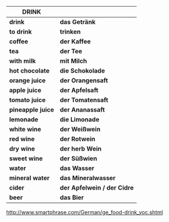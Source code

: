 

| **DRINK**           |                               |
| ------------------- | ----------------------------- |
| **drink**           | **das Getränk**               |
| **to drink**        | **trinken**                   |
| **coffee**          | **der Kaffee**                |
| **tea**             | **der Tee**                   |
| **with milk**       | **mit Milch**                 |
| **hot chocolate**   | **die Schokolade**            |
| **orange juice**    | **der Orangensaft**           |
| **apple juice**     | **der Apfelsaft**             |
| **tomato juice**    | **der Tomatensaft**           |
| **pineapple juice** | **der Ananassaft**            |
| **lemonade**        | **die Limonade**              |
| **white wine**      | **der Weißwein**              |
| **red wine**        | **der Rotwein**               |
| **dry wine**        | **der herb Wein**             |
| **sweet wine**      | **der Süßwien**               |
| **water**           | **das Wasser**                |
| **mineral water**   | **das Mineralwasser**         |
| **cider**           | **der Apfelwein / der Cidre** |
| **beer**            | **das Bier**                  |



http://www.smartphrase.com/German/ge_food-drink_voc.shtml